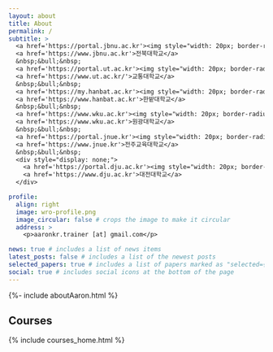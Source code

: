 ```yaml
---
layout: about
title: About
permalink: /
subtitle: >
  <a href='https://portal.jbnu.ac.kr'><img style="width: 20px; border-radius: 50%; margin-right: 2px;" src="/assets/img/jbnu-logo-2.png" /></a>
  <a href='https://www.jbnu.ac.kr'>전북대학교</a>
  &nbsp;&bull;&nbsp;
  <a href='https://portal.ut.ac.kr'><img style="width: 20px; border-radius: 50%; margin-right: 2px;" src="/assets/img/ut-logo.png" /></a>
  <a href='https://www.ut.ac.kr/'>교통대학교</a>
  &nbsp;&bull;&nbsp;
  <a href='https://my.hanbat.ac.kr'><img style="width: 20px; border-radius: 50%; margin-right: 2px;" src="/assets/img/hanbat-logo.png" /></a>
  <a href='https://www.hanbat.ac.kr'>한밭대학교</a>
  &nbsp;&bull;&nbsp;
  <a href='https://www.wku.ac.kr'><img style="width: 20px; border-radius: 50%; margin-right: 2px;" src="/assets/img/wku-logo.png" /></a>
  <a href='https://www.wku.ac.kr'>원광대학교</a>
  &nbsp;&bull;&nbsp;
  <a href='https://portal.jnue.kr'><img style="width: 20px; border-radius: 50%; margin-right: 2px;" src="/assets/img/jnue-logo.png" /></a>
  <a href='https://www.jnue.kr'>전주교육대학교</a>
  &nbsp;&bull;&nbsp;
  <div style="display: none;">
    <a href='https://portal.dju.ac.kr'><img style="width: 20px; border-radius: 50%; margin-right: 2px;" src="/assets/img/dju-logo-2.png" /></a>
    <a href='https://www.dju.ac.kr'>대전대학교</a>
  </div>

profile:
  align: right
  image: wro-profile.png
  image_circular: false # crops the image to make it circular
  address: >
    <p>aaronkr.trainer [at] gmail.com</p>

news: true # includes a list of news items
latest_posts: false # includes a list of the newest posts
selected_papers: true # includes a list of papers marked as "selected={true}"
social: true # includes social icons at the bottom of the page
---
```


{%- include aboutAaron.html %}

## Courses

{% include courses_home.html %}

<!--
## GitHub Repositories

{% if site.data.repositories.github_repos %}

<div class="repositories d-flex flex-wrap flex-md-row flex-column justify-content-between align-items-center">
  {% for repo in site.data.repositories.github_repos %}
    {% include repository/repo.html repository=repo %}
  {% endfor %}
</div>
{% endif %}
-->
